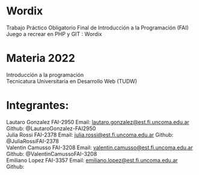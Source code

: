 # Wordix  
Trabajo Práctico Obligatorio Final de Introducción a la Programación (FAI) Juego a recrear en PHP y GIT : Wordix  

# Materia 2022  
Introducción a la programación  
Tecnicatura Universitaria en Desarrollo Web (TUDW)

# Integrantes:  
Lautaro Gonzalez FAI-2950 Email: lautaro.gonzalez@est.fi.uncoma.edu.ar Github: @LautaroGonzalez-FAI2950  
Julia Rossi FAI-2378 Email: julia.rossi@est.fi.uncoma.edu.ar Github: @JuliaRossiFAI-2378  
Valentin Camusso FAI-3208 Email: valentin.camusso@est.fi.uncoma.edu.ar Github: @ValentinCamussoFAI-3208  
Emiliano Lopez FAI-3357 Email: emiliano.lopez@est.fi.uncoma.edu.ar Github:   

